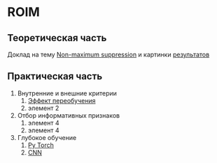 # ROIM

## Теоретическая часть 
Доклад на тему <a href="https://colab.research.google.com/drive/1twB4h1TxneUaRUszkSubSzjSbRg9u9tY?usp=sharing">Non-maximum suppression</a>  и картинки 
<a href="non_max_suppression.ipynb%20-%20Colaboratory.pdf">результатов</a>

## Практическая часть 

1. Внутренние и внешние критерии
   1. <a href="https://colab.research.google.com/drive/1XfT1L_C-OkMwyMKAqubUV5QmmcY4hKbS?usp=sharing">Эффект переобучения</a> 
   2. элемент 2
2. Отбор информативных признаков
   1. элемент 4
   3. элемент 4
2. Глубокое обучение 
   1. <a href="https://drive.google.com/file/d/1IXD4AFEJfDpDqZnds6mo1feRbVYZ7MyC/view?usp=sharing">Py Torch</a> 
   3. <a href="https://drive.google.com/file/d/1IXD4AFEJfDpDqZnds6mo1feRbVYZ7MyC/view?usp=sharing">CNN</a>



